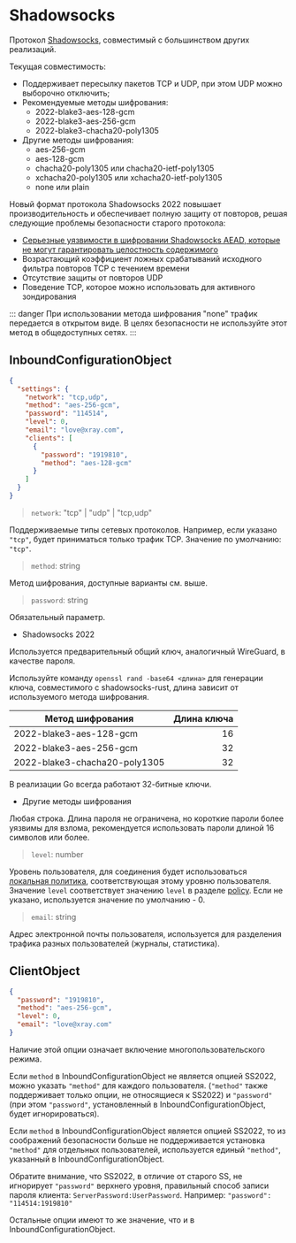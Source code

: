 # Shadowsocks

Протокол [Shadowsocks](https://ru.wikipedia.org/wiki/Shadowsocks), совместимый с большинством других реализаций.

Текущая совместимость:

- Поддерживает пересылку пакетов TCP и UDP, при этом UDP можно выборочно отключить;
- Рекомендуемые методы шифрования:
  - 2022-blake3-aes-128-gcm
  - 2022-blake3-aes-256-gcm
  - 2022-blake3-chacha20-poly1305
- Другие методы шифрования:
  - aes-256-gcm
  - aes-128-gcm
  - chacha20-poly1305 или chacha20-ietf-poly1305
  - xchacha20-poly1305 или xchacha20-ietf-poly1305
  - none или plain

Новый формат протокола Shadowsocks 2022 повышает производительность и обеспечивает полную защиту от повторов, решая следующие проблемы безопасности старого протокола:

- [Серьезные уязвимости в шифровании Shadowsocks AEAD, которые не могут гарантировать целостность содержимого](https://github.com/shadowsocks/shadowsocks-org/issues/183)
- Возрастающий коэффициент ложных срабатываний исходного фильтра повторов TCP с течением времени
- Отсутствие защиты от повторов UDP
- Поведение TCP, которое можно использовать для активного зондирования

::: danger
При использовании метода шифрования "none" трафик передается в открытом виде. В целях безопасности не используйте этот метод в общедоступных сетях.
:::

## InboundConfigurationObject

```json
{
  "settings": {
    "network": "tcp,udp",
    "method": "aes-256-gcm",
    "password": "114514",
    "level": 0,
    "email": "love@xray.com",
    "clients": [
      {
        "password": "1919810",
        "method": "aes-128-gcm"
      }
    ]
  }
}
```

> `network`: "tcp" | "udp" | "tcp,udp"

Поддерживаемые типы сетевых протоколов. Например, если указано `"tcp"`, будет приниматься только трафик TCP. Значение по умолчанию: `"tcp"`.

> `method`: string

Метод шифрования, доступные варианты см. выше.

> `password`: string

Обязательный параметр.

- Shadowsocks 2022

Используется предварительный общий ключ, аналогичный WireGuard, в качестве пароля.

Используйте команду `openssl rand -base64 <длина>` для генерации ключа, совместимого с shadowsocks-rust, длина зависит от используемого метода шифрования.

| Метод шифрования                   | Длина ключа |
| ------------------------------------ | ----------: |
| 2022-blake3-aes-128-gcm            |          16 |
| 2022-blake3-aes-256-gcm            |          32 |
| 2022-blake3-chacha20-poly1305      |          32 |

В реализации Go всегда работают 32-битные ключи.

- Другие методы шифрования

Любая строка. Длина пароля не ограничена, но короткие пароли более уязвимы для взлома, рекомендуется использовать пароли длиной 16 символов или более.

> `level`: number

Уровень пользователя, для соединения будет использоваться [локальная политика](../policy.md#levelpolicyobject), соответствующая этому уровню пользователя.
Значение `level` соответствует значению `level` в разделе [policy](../policy.md#levelpolicyobject). Если не указано, используется значение по умолчанию - 0.

> `email`: string

Адрес электронной почты пользователя, используется для разделения трафика разных пользователей (журналы, статистика).

## ClientObject

```json
{
  "password": "1919810",
  "method": "aes-256-gcm",
  "level": 0,
  "email": "love@xray.com"
}
```

Наличие этой опции означает включение многопользовательского режима.

Если `method` в InboundConfigurationObject не является опцией SS2022, можно указать `"method"` для каждого пользователя. (`"method"` также поддерживает только опции, не относящиеся к SS2022) и `"password"` (при этом `"password"`, установленный в InboundConfigurationObject, будет игнорироваться).

Если `method` в InboundConfigurationObject является опцией SS2022, то из соображений безопасности больше не поддерживается установка `"method"` для отдельных пользователей, используется единый `"method"`, указанный в InboundConfigurationObject.

Обратите внимание, что SS2022, в отличие от старого SS, не игнорирует `"password"` верхнего уровня, правильный способ записи пароля клиента: `ServerPassword:UserPassword`. Например: `"password": "114514:1919810"`

Остальные опции имеют то же значение, что и в InboundConfigurationObject.


